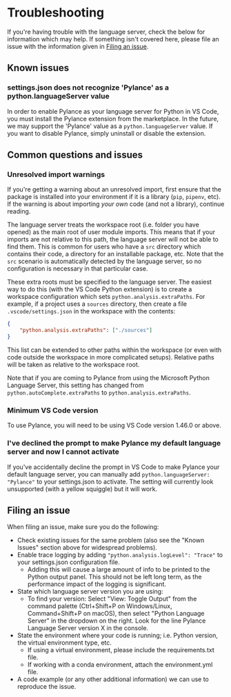 # Troubleshooting

If you're having trouble with the language server, check the below for information which
may help. If something isn't covered here, please file an issue with the information given
in [Filing an issue](#filing-an-issue).

## Known issues

### settings.json does not recognize 'Pylance' as a python.languageServer value

In order to enable Pylance as your language server for Python in VS Code, you must install the Pylance extension from the marketplace. In the future, we may support the 'Pylance' value as a `python.languageServer` value. If you want to disable Pylance, simply uninstall or disable the extension.

## Common questions and issues

### Unresolved import warnings

If you're getting a warning about an unresolved import, first ensure that the
package is installed into your environment if it is a library (`pip`, `pipenv`, etc).
If the warning is about importing _your own_ code (and not a library), continue reading.

The language server treats the workspace root (i.e. folder you have opened) as
the main root of user module imports. This means that if your imports are not relative
to this path, the language server will not be able to find them. This is common
for users who have a `src` directory which contains their code, a directory for
an installable package, etc. Note that the `src` scenario is automatically detected
by the language server, so no configuration is necessary in that particular case.

These extra roots must be specified to the language server. The easiest way to
do this (with the VS Code Python extension) is to create a workspace configuration
which sets `python.analysis.extraPaths`. For example, if a project uses a
`sources` directory, then create a file `.vscode/settings.json` in the workspace
with the contents:

```json
{
    "python.analysis.extraPaths": ["./sources"]
}
```

This list can be extended to other paths within the workspace (or even with
code outside the workspace in more complicated setups). Relative paths will
be taken as relative to the workspace root.

Note that if you are coming to Pylance from using the Microsoft Python Language Server, this setting has changed from `python.autoComplete.extraPaths` to `python.analysis.extraPaths`.

### Minimum VS Code version

To use Pylance, you will need to be using VS Code version 1.46.0 or above.

### I've declined the prompt to make Pylance my default language server and now I cannot activate

If you've accidentally decline the prompt in VS Code to make Pylance your default language server, you can manually add `python.languageServer: "Pylance"` to your settings.json to activate. The setting will currently look unsupported (with a yellow squiggle) but it will work.

## Filing an issue

When filing an issue, make sure you do the following:

-   Check existing issues for the same problem (also see the "Known Issues" section above for widespread problems).
-   Enable trace logging by adding `"python.analysis.logLevel": "Trace"` to your settings.json configuration file.
    -   Adding this will cause a large amount of info to be printed to the Python output panel.
        This should not be left long term, as the performance impact of the logging is significant.
-   State which language server version you are using:
    -   To find your version: Select "View: Toggle Output" from the command palette (Ctrl+Shift+P on Windows/Linux, Command+Shift+P on macOS), then select "Python Language Server" in the dropdown on the right. Look for the line Pylance Language Server version X in the console.
-   State the environment where your code is running; i.e. Python version, the virtual environment type, etc.
    -   If using a virtual environment, please include the requirements.txt file.
    -   If working with a conda environment, attach the environment.yml file.
-   A code example (or any other additional information) we can use to reproduce the issue.

